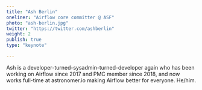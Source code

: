 ```yaml
---
title: "Ash Berlin"
oneliner: "Airflow core committer @ ASF"
photo: "ash-berlin.jpg"
twitter: "https://twitter.com/ashberlin"
weight: 2
publish: true
type: "keynote"

---
```


Ash is a developer-turned-sysadmin-turned-developer again who has been working on Airflow since 2017 and PMC member since 2018, and now works full-time at astronomer.io making Airflow better for everyone. He/him.
